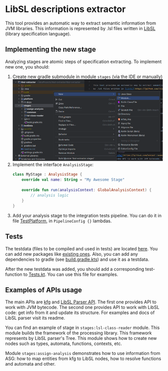 # LibSL descriptions extractor

This tool provides an automatic way to extract semantic information from JVM libraries. This information is represented
by .lsl files written in [LibSL](https://github.com/vldf/libsl) (library specification language).

## Implementing the new stage
Analyzing stages are atomic steps of specification extracting. To implement new one, you should:
1. Create new gradle submodule in module `stages` (via the IDE or manually)
![readme-images/img.png](readme-images/img.png)
2. Implement the interface `AnalysisStage`:
    ```kotlin
    class MyStage : AnalysisStage {
        override val name: String = "My Awesome Stage"
    
        override fun run(analysisContext: GlobalAnalysisContext) {
            // analysis logic
        }
    }
    ```
3. Add your analysis stage to the integration tests pipeline. You can do it in file
[TestPlatform](platform/src/test/kotlin/TestPlatform.kt), in `PipelineConfig {}` lambdas.

## Tests
The testdata (files to be compiled and used in tests) are located [here](testData). You can add new packages like 
[existing ones](testData/src/main/java/me/vldf/lsl/test). Also, you can add any dependencies to gradle 
(see [build.gradle.kts](testData/build.gradle.kts)) and use it as a testdata.

After the new testdata was added, you should add a corresponding test-function to
[Tests.kt](platform/src/test/kotlin/Tests.kt). You can use this file for examples.

## Examples of APIs usage
The main APIs are [kfg](https://github.com/vorpal-research/kfg) and [LibSL Parser API](https://github.com/vldf/libsl).
The first one provides API to work with JVM bytecode. The second one provides API to work with LibSL code: 
get info from it and update its structure. For examples and docs of LibSL parser visit its readme.

You can find an example of stage in `stages:lsl-class-reader` module. This module builds the framework of the processing 
library. This framework represents by LibSL parser's Tree. This module shows how to create new nodes such
as types, automata, functions, contexts, etc.

Module `stages:assign-analysis` demonstrates how to use information from ASG: how to map entities from kfg to LibSL 
nodes, how to resolve functions and automata and other.
